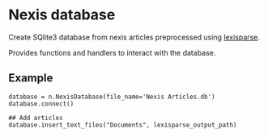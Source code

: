 Nexis database
==============
Create SQlite3 database from nexis articles preprocessed using [lexisparse](https://github.com/FreshRamen/lexisparse).

Provides functions and handlers to interact with the database.


## Example

    database = n.NexisDatabase(file_name='Nexis Articles.db')
    database.connect()

    ## Add articles
    database.insert_text_files("Documents", lexisparse_output_path)
